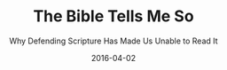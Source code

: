 ---
date: 2016-04-02
dateYear: 2016
isbn: 9780062272058
title: The Bible Tells Me So
subtitle: Why Defending Scripture Has Made Us Unable to Read It
description: "The controversial Bible scholar and author of The Evolution of Adam recounts his transformative spiritual journey in which he discovered a new, more honest way to love and appreciate God’s Word. Trained as an evangelical Bible scholar, Peter Enns loved the Scriptures and shared his devotion, teaching at Westminster Theological Seminary. But the further he studied the Bible, the more he found himself confronted by questions that could neither be answered within the rigid framework of his religious instruction or accepted among the conservative evangelical community. Rejecting the increasingly complicated intellectual games used by conservative Christians to 'protect' the Bible, Enns was conflicted. Is this what God really requires? How could God’s plan for divine inspiration mean ignoring what is really written in the Bible? These questions eventually cost Enns his job—but they also opened a new spiritual path for him to follow. The Bible Tells Me So chronicles Enns’s spiritual odyssey, how he came to see beyond restrictive doctrine and learned to embrace God’s Word as it is actually written. As he explores questions progressive evangelical readers of Scripture commonly face yet fear voicing, Enns reveals that they are the very questions that God wants us to consider—the essence of our spiritual study."
cover: cover-the-bible-tells-me-so.jpeg
coverGoogle: https://books.google.com/books/content?id=WOxzAwAAQBAJ&printsec=frontcover&img=1&zoom=1&edge=curl&source=gbs_api
pageCount: 288
authors: Peter Enns
publishers: Harper Collins
published: 2014-09-09
publishedYear: 2014
shelves:
- non-fiction
---